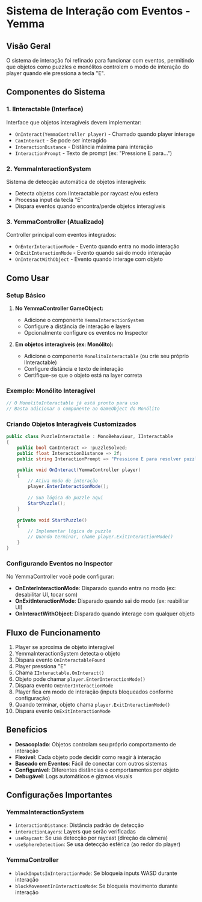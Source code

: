 # Sistema de Interação com Eventos - Yemma

## Visão Geral

O sistema de interação foi refinado para funcionar com eventos, permitindo que objetos como puzzles e monólitos controlem o modo de interação do player quando ele pressiona a tecla "E".

## Componentes do Sistema

### 1. IInteractable (Interface)
Interface que objetos interagíveis devem implementar:
- `OnInteract(YemmaController player)` - Chamado quando player interage
- `CanInteract` - Se pode ser interagido
- `InteractionDistance` - Distância máxima para interação
- `InteractionPrompt` - Texto de prompt (ex: "Pressione E para...")

### 2. YemmaInteractionSystem
Sistema de detecção automática de objetos interagíveis:
- Detecta objetos com IInteractable por raycast e/ou esfera
- Processa input da tecla "E"
- Dispara eventos quando encontra/perde objetos interagíveis

### 3. YemmaController (Atualizado)
Controller principal com eventos integrados:
- `OnEnterInteractionMode` - Evento quando entra no modo interação
- `OnExitInteractionMode` - Evento quando sai do modo interação
- `OnInteractWithObject` - Evento quando interage com objeto

## Como Usar

### Setup Básico

1. **No YemmaController GameObject:**
   - Adicione o componente `YemmaInteractionSystem`
   - Configure a distância de interação e layers
   - Opcionalmente configure os eventos no Inspector

2. **Em objetos interagíveis (ex: Monólito):**
   - Adicione o componente `MonolitoInteractable` (ou crie seu próprio IInteractable)
   - Configure distância e texto de interação
   - Certifique-se que o objeto está na layer correta

### Exemplo: Monólito Interagível

```csharp
// O MonolitoInteractable já está pronto para uso
// Basta adicionar o componente ao GameObject do Monólito
```

### Criando Objetos Interagíveis Customizados

```csharp
public class PuzzleInteractable : MonoBehaviour, IInteractable
{
    public bool CanInteract => !puzzleSolved;
    public float InteractionDistance => 2f;
    public string InteractionPrompt => "Pressione E para resolver puzzle";

    public void OnInteract(YemmaController player)
    {
        // Ativa modo de interação
        player.EnterInteractionMode();
        
        // Sua lógica do puzzle aqui
        StartPuzzle();
    }
    
    private void StartPuzzle()
    {
        // Implementar lógica do puzzle
        // Quando terminar, chame player.ExitInteractionMode()
    }
}
```

### Configurando Eventos no Inspector

No YemmaController você pode configurar:
- **OnEnterInteractionMode**: Disparado quando entra no modo (ex: desabilitar UI, tocar som)
- **OnExitInteractionMode**: Disparado quando sai do modo (ex: reabilitar UI)
- **OnInteractWithObject**: Disparado quando interage com qualquer objeto

## Fluxo de Funcionamento

1. Player se aproxima de objeto interagível
2. YemmaInteractionSystem detecta o objeto
3. Dispara evento `OnInteractableFound`
4. Player pressiona "E"
5. Chama `IInteractable.OnInteract()`
6. Objeto pode chamar `player.EnterInteractionMode()`
7. Dispara evento `OnEnterInteractionMode`
8. Player fica em modo de interação (inputs bloqueados conforme configuração)
9. Quando terminar, objeto chama `player.ExitInteractionMode()`
10. Dispara evento `OnExitInteractionMode`

## Benefícios

- **Desacoplado**: Objetos controlam seu próprio comportamento de interação
- **Flexível**: Cada objeto pode decidir como reagir à interação
- **Baseado em Eventos**: Fácil de conectar com outros sistemas
- **Configurável**: Diferentes distâncias e comportamentos por objeto
- **Debugável**: Logs automáticos e gizmos visuais

## Configurações Importantes

### YemmaInteractionSystem
- `interactionDistance`: Distância padrão de detecção
- `interactionLayers`: Layers que serão verificadas
- `useRaycast`: Se usa detecção por raycast (direção da câmera)
- `useSphereDetection`: Se usa detecção esférica (ao redor do player)

### YemmaController
- `blockInputsInInteractionMode`: Se bloqueia inputs WASD durante interação
- `blockMovementInInteractionMode`: Se bloqueia movimento durante interação